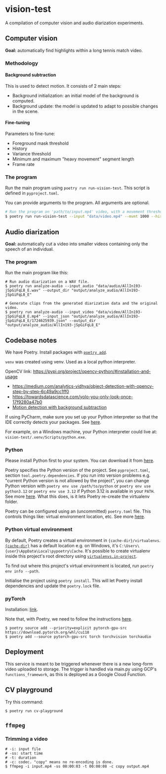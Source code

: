 # vision-test

A compilation of computer vision and audio diarization experiments.

## Computer vision

**Goal:** automatically find highlights within a long tennis match video.

### Methodology

#### Background subtraction

This is used to detect motion. It consists of 2 main steps:
- Background initialization: an initial model of the background is computed.
- Background update: the model is updated to adapt to possible changes in the scene.

#### Fine-tuning

Parameters to fine-tune:
- Foreground mask threshold
- History
- Variance threshold
- Minimum and maximum "heavy movement" segment length
- Frame rate

### The program

Run the main program using `poetry run run-vision-test`. This script is defined in `pyproject.toml`.

You can provide arguments to the program. All arguments are optional.

```bash
# Run the program on 'path/to/input.mp4' video, with a movement threshold of 1000.
$ poetry run run-vision-test --input "data/video.mp4" --mvmt 1000 --history 500 --shadows --generate-clips
```

## Audio diarization

**Goal:** automatically cut a video into smaller videos containing only the speech of an individual.

### The program

Run the main program like this:

```
# Run audio diarization on a WAV file.
$ poetry run analyze-audio --input_audio "data/audio/AllIn193-jSpGiFqL8_E.wav" --output_dir "output/analyze_audio/AllIn193-jSpGiFqL8_E"

# Generate clips from the generated diarization data and the original video.
$ poetry run analyze-audio --input_video "data/video/AllIn193-jSpGiFqL8_E.mp4" --input_json "output/analyze_audio/AllIn193-jSpGiFqL8_E/1724625939.json" --output_dir "output/analyze_audio/AllIn193-jSpGiFqL8_E"
```

## Codebase notes

We have Poetry. Install packages with [`poetry add`](https://python-poetry.org/docs/cli/#add).

`venv` was created using venv. Used as a local python interpreter.

OpenCV link: https://pypi.org/project/opencv-python/#installation-and-usage
- https://medium.com/analytics-vidhya/object-detection-with-opencv-step-by-step-6c49a9cc1ff0
- https://towardsdatascience.com/yolo-you-only-look-once-17f9280a47b0
- [Motion detection with background subtraction](https://docs.opencv.org/4.x/d1/dc5/tutorial_background_subtraction.html)

If using PyCharm, make sure you set up your Python interpreter so that the IDE correctly detects your packages. See [here](https://www.jetbrains.com/help/pycharm/package-installation-issues.html#terminal).

For example, on a Windows machine, your Python interpreter could live at: `vision-test/.venv/Scripts/python.exe`.

### Python

Please install Python first to your system. You can download it from [here](https://www.python.org/downloads/).

Poetry specifies the Python version of the project. See `pyproject.toml`, section `tool.poetry.dependencies`. If you run into version problems e.g. "current Python version is not allowed by the project", you can change Python version with `poetry env use /path/to/python` or `poetry env use python3.12` or `poetry env use 3.12` if Python 3.12 is available in your `PATH`. See more [here](https://python-poetry.org/docs/managing-environments/). What this does, is it lets Poetry re-create the virtualenv folder.

Poetry can be configured using an (uncommitted) `poetry.toml` file. This controls things like: virtual environment location, etc. See more [here](https://python-poetry.org/docs/configuration).

### Python virtual environment

By default, Poetry creates a virtual environment in `{cache-dir}/virtualenvs`. [`{cache-dir}`](https://python-poetry.org/docs/configuration/#cache-dir) has a default location e.g. on Windows, it's `C:\Users\{user}\AppData\Local\pypoetry\Cache`. It's possible to create virtualenv inside this project's root directory using [`virtualenvs.in-project`](https://python-poetry.org/docs/configuration/#virtualenvsin-project).

To find out where this project's virtual environment is located, run `poetry env info --path`.

Initialise the project using `poetry install`. This will let Poetry install dependencies and update the `poetry.lock` file.

### pyTorch

Installation: [link](https://pytorch.org/get-started/locally/#windows-installation).

Note that, with Poetry, we need to follow the instructions [here](https://github.com/python-poetry/poetry/issues/7685#issuecomment-1632693935).

```
$ poetry source add --priority=explicit pytorch-gpu-src https://download.pytorch.org/whl/cu118
$ poetry add --source pytorch-gpu-src torch torchvision torchaudio
```

## Deployment

This service is meant to be triggered whenever there is a new long-form video uploaded to storage. The trigger is handled via main.py using GCP's `functions_framework`, as this is deployed as a Google Cloud Function.

## CV playground

Try this command:

```
$ poetry run cv-playground
```

## `ffmpeg`

### Trimming a video

```
# -i: input file
# -ss: start time
# -t: duration
# -c: codec. "copy" means no re-encoding is done.
$ ffmpeg -i input.mp4 -ss 00:00:03 -t 00:00:08 -c copy output.mp4
```
